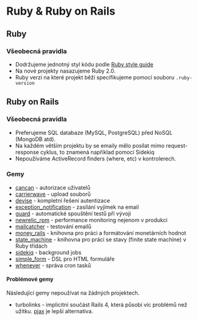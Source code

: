 # Ruby & Ruby on Rails

## Ruby

### Všeobecná pravidla

* Dodržujeme jednotný styl kódu podle [Ruby style guide](
https://github.com/bbatsov/ruby-style-guide)
* Na nové projekty nasazujeme Ruby 2.0.
* Ruby verzi na které projekt běží specifikujeme pomocí souboru `.ruby-version`


## Ruby on Rails

### Všeobecná pravidla

* Preferujeme SQL databaze (MySQL, PostgreSQL) před NoSQL (MongoDB atd).
* Na každém větším projektu by se emaily mělo posílat mimo 
request-response cyklus, to znamená například pomocí Sidekiq
* Nepoužíváme ActiveRecord finders (where, etc) v kontrolerech.

### Gemy

* [cancan](https://github.com/ryanb/cancan) - autorizace uživatelů 
* [carrierwave](https://github.com/jnicklas/carrierwave) - upload souborů
* [devise](https://github.com/plataformatec/devise) - kompletní řešení autentizace
* [exception_notification](https://github.com/smartinez87/exception_notification) -
 zasílání vyjímek na email
* [guard](https://github.com/guard/guard) - automatické spouštění testů při vývoji
* [newrelic_rpm](https://github.com/newrelic/rpm) - performance monitoring nejenom v produkci
* [mailcatcher](http://mailcatcher.me/) - testování emailů
* [money_rails](https://github.com/RubyMoney/money-rails) - knihovna pro práci a 
formátování monetárních hodnot
* [state_machine](https://github.com/pluginaweek/state_machine) - knihovna pro práci se stavy 
(finite state machine) v Ruby třídách
* [sidekiq](https://github.com/mperham/sidekiq) - background jobs
* [simple_form](https://github.com/plataformatec/simple_form) - DSL pro HTML formuláře
* [whenever](https://github.com/javan/whenever) - správa cron tasků

#### Problémové gemy

Následující gemy nepoužívat na žádných projektech.

* turbolinks - implicitní součást Rails 4, která působí víc problémů 
než užitku. [pjax](https://github.com/defunkt/jquery-pjax) je lepší 
alternativa.
